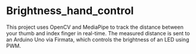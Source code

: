 # Brightness_hand_control
This project uses OpenCV and MediaPipe to track the distance between your thumb and index finger in real-time. The measured distance is sent to an Arduino Uno via Firmata, which controls the brightness of an LED using PWM.
